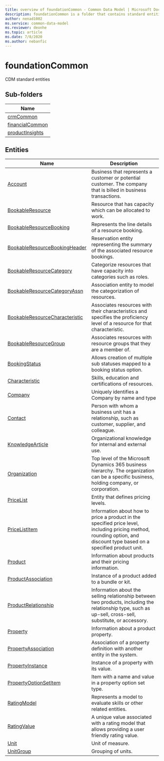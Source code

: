 ```yaml
---
title: overview of foundationCommon - Common Data Model | Microsoft Docs
description: foundationCommon is a folder that contains standard entities related to the Common Data Model.
author: nenad1002
ms.service: common-data-model
ms.reviewer: deonhe
ms.topic: article
ms.date: 7/8/2020
ms.author: nebanfic
---
```


# foundationCommon

CDM standard entities  

## Sub-folders

|Name|
|---|
|[crmCommon](crmCommon/overview.md)|
|[financialCommon](financialCommon/overview.md)|
|[productInsights](productInsights/overview.md)|




## Entities

|Name|Description|
|---|---|
|[Account](Account.md)|Business that represents a customer or potential customer. The company that is billed in business transactions.|
|[BookableResource](BookableResource.md)|Resource that has capacity which can be allocated to work.|
|[BookableResourceBooking](BookableResourceBooking.md)|Represents the line details of a resource booking.|
|[BookableResourceBookingHeader](BookableResourceBookingHeader.md)|Reservation entity representing the summary of the associated resource bookings.|
|[BookableResourceCategory](BookableResourceCategory.md)|Categorize resources that have capacity into categories such as roles.|
|[BookableResourceCategoryAssn](BookableResourceCategoryAssn.md)|Association entity to model the categorization of resources.|
|[BookableResourceCharacteristic](BookableResourceCharacteristic.md)|Associates resources with their characteristics and specifies the proficiency level of a resource for that characteristic.|
|[BookableResourceGroup](BookableResourceGroup.md)|Associates resources with resource groups that they are a member of.|
|[BookingStatus](BookingStatus.md)|Allows creation of multiple sub statuses mapped to a booking status option.|
|[Characteristic](Characteristic.md)|Skills, education and certifications of resources.|
|[Company](Company.md)|Uniquely identifies a Company by name and type|
|[Contact](Contact.md)|Person with whom a business unit has a relationship, such as customer, supplier, and colleague.|
|[KnowledgeArticle](KnowledgeArticle.md)|Organizational knowledge for internal and external use.|
|[Organization](Organization.md)|Top level of the Microsoft Dynamics 365 business hierarchy. The organization can be a specific business, holding company, or corporation.|
|[PriceList](PriceList.md)|Entity that defines pricing levels.|
|[PriceListItem](PriceListItem.md)|Information about how to price a product in the specified price level, including pricing method, rounding option, and discount type based on a specified product unit.|
|[Product](Product.md)|Information about products and their pricing information.|
|[ProductAssociation](ProductAssociation.md)|Instance of a product added to a bundle or kit.|
|[ProductRelationship](ProductRelationship.md)|Information about the selling relationship between two products, including the relationship type, such as up-sell, cross-sell, substitute, or accessory.|
|[Property](Property.md)|Information about a product property.|
|[PropertyAssociation](PropertyAssociation.md)|Association of a property definition with another entity in the system.|
|[PropertyInstance](PropertyInstance.md)|Instance of a property with its value.|
|[PropertyOptionSetItem](PropertyOptionSetItem.md)|Item with a name and value in a property option set type.|
|[RatingModel](RatingModel.md)|Represents a model to evaluate skills or other related entities.|
|[RatingValue](RatingValue.md)|A unique value associated with a rating model that allows providing a user friendly rating value.|
|[Unit](Unit.md)|Unit of measure.|
|[UnitGroup](UnitGroup.md)|Grouping of units.|
